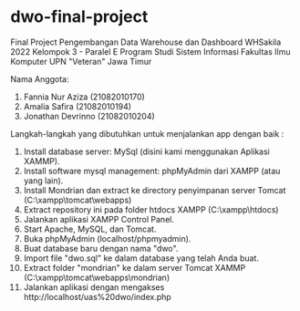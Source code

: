 # dwo-final-project 
Final Project Pengembangan Data Warehouse dan Dashboard WHSakila 2022 
Kelompok 3 - Paralel E 
Program Studi Sistem Informasi
Fakultas Ilmu Komputer
UPN "Veteran" Jawa Timur

Nama Anggota:
1. Fannia Nur Aziza (21082010170)
2. Amalia Safira (21082010194)
3. Jonathan Devrinno (21082010204)

Langkah-langkah yang dibutuhkan untuk menjalankan app dengan baik :
1. Install database server: MySql (disini kami menggunakan Aplikasi XAMMP).
2. Install software mysql management: phpMyAdmin dari XAMPP (atau yang lain).
3. Install Mondrian dan extract ke directory penyimpanan server Tomcat (C:\xampp\tomcat\webapps)
3. Extract repository ini pada folder htdocs XAMPP (C:\xampp\htdocs)
4. Jalankan aplikasi XAMPP Control Panel.
5. Start Apache, MySQL, dan Tomcat.
6. Buka phpMyAdmin (localhost/phpmyadmin).
7. Buat database baru dengan nama "dwo".
8. Import file "dwo.sql" ke dalam database yang telah Anda buat.
9. Extract folder "mondrian" ke dalam server Tomcat XAMMP (C:\xampp\tomcat\webapps\mondrian) 
10. Jalankan aplikasi dengan mengakses http://localhost/uas%20dwo/index.php
